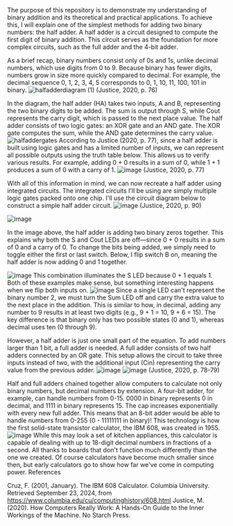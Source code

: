 The purpose of this repository is to demonstrate my understanding of binary addition and its theoretical and practical applications. To achieve this, I will explain one of the simplest methods for adding two binary numbers: the half adder. A half adder is a circuit designed to compute the first digit of binary addition. This circuit serves as the foundation for more complex circuits, such as the full adder and the 4-bit adder.

As a brief recap, binary numbers consist only of 0s and 1s, unlike decimal numbers, which use digits from 0 to 9. Because binary has fewer digits, numbers grow in size more quickly compared to decimal. For example, the decimal sequence 0, 1, 2, 3, 4, 5 corresponds to 0, 1, 10, 11, 100, 101 in binary.
![halfadderdiagram (1)](https://github.com/user-attachments/assets/cc678aa9-826d-44bf-bc0a-81150e22a55a)
(Justice, 2020, p. 76)

In the diagram, the half adder (HA) takes two inputs, A and B, representing the two binary digits to be added. The sum is output through S, while Cout represents the carry digit, which is passed to the next place value. The half adder consists of two logic gates: an XOR gate and an AND gate. The XOR gate computes the sum, while the AND gate determines the carry value.
![halfaddergates](https://github.com/user-attachments/assets/70be830b-f2a4-4a70-a6d2-0ce27a2ad067)
According to Justice (2020, p. 77),
since a half adder is built using logic gates and has a limited number of inputs, we can represent all possible outputs using the truth table below. This allows us to verify various results. For example, adding 0 + 0 results in a sum of 0, while 1 + 1 produces a sum of 0 with a carry of 1.
![image](https://github.com/user-attachments/assets/cb0f48e9-8d4f-4db7-92e5-ca14da4fd7b8)
(Justice, 2020, p. 77)

With all of this information in mind, we can now recreate a half adder using integrated circuits. The integrated circuits I'll be using are simply multiple logic gates packed onto one chip. I'll use the circuit diagram below to construct a simple half adder circuit.
![image](https://github.com/user-attachments/assets/a6f7eb6c-21d1-43e5-b51a-be5069780679)
(Justice, 2020, p. 90)

![image](https://github.com/user-attachments/assets/88519da9-4b85-477f-9100-3bb2949b400c)

In the image above, the half adder is adding two binary zeros together. This explains why both the S and Cout LEDs are off—since 0 + 0 results in a sum of 0 and a carry of 0. To change the bits being added, we simply need to toggle either the first or last switch. Below, I flip switch B on, meaning the half adder is now adding 0 and 1 together.

![image](https://github.com/user-attachments/assets/cda51271-37ff-42e6-bb7a-e8524d02ef81)
This combination illuminates the S LED because 0 + 1 equals 1. Both of these examples make sense, but something interesting happens when we flip both inputs on.
![image](https://github.com/user-attachments/assets/350a11e0-877f-4353-8d64-086b6150aa00)
Since a single LED can't represent the binary number 2, we must turn the Sum LED off and carry the extra value to the next place in the addition. This is similar to how, in decimal, adding any number to 9 results in at least two digits (e.g., 9 + 1 = 10, 9 + 6 = 15). The key difference is that binary only has two possible states (0 and 1), whereas decimal uses ten (0 through 9).

However, a half adder is just one small part of the equation. To add numbers larger than 1 bit, a full adder is needed. A full adder consists of two half adders connected by an OR gate. This setup allows the circuit to take three inputs instead of two, with the additional input (Cin) representing the carry value from the previous adder.
![image](https://github.com/user-attachments/assets/0fb8b80c-54ae-413e-b4c7-d99d822439bc)
![image](https://github.com/user-attachments/assets/6c09c0fb-8fb4-42e4-bbf8-f352146d2f74)
(Justice, 2020, p. 78-79)

Half and full adders chained together allow computers to calculate not only binary numbers, but decimal numbers by extension. A four-bit adder, for example, can handle numbers from 0-15. 0000 in binary represents 0 in decimal, and 1111 in binary represents 15. The cap increases exponentially with every new full adder. This means that an 8-bit adder would be able to handle numbers from 0-255 (0 - 11111111 in binary)! This technology is how the first solid-state transistor calculator, the IBM 608, was created in 1955.
![image](https://github.com/user-attachments/assets/1c419b34-f1b4-43b4-bd72-921d937d8c6c)
While this may look a set of kitchen appliances, this calculator is capable of dealing with up to 18-digit decimal numbers in fractions of a second. All thanks to boards that don't function much differently than the one we created. Of course calculators have become much smaller since then, but early calculators go to show how far we've come in computing power.
References

Cruz, F. (2001, January). The IBM 608 Calculator. Columbia University. Retrieved September 23, 2024, from https://www.columbia.edu/cu/computinghistory/608.html
Justice, M. (2020). How Computers Really Work: A Hands-On Guide to the Inner Workings of the Machine. No Starch Press.
